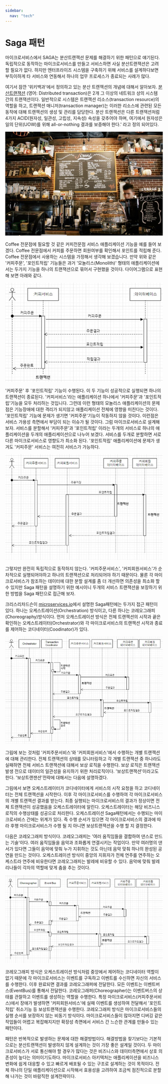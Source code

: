 ```yaml
---
sidebar:
  nav: "tech"
---
```


# Saga 패턴

마이크로서비스에서 SAGA는 분산트랜잭션 문제를 해결하기 위한 패턴으로 얘기된다. 독립적으로 동작하는 마이크로서비스를 만들고 서비스하면 사실 분산트랜잭션은 고려할 필요가 없다. 하지만 엔터프라이즈 시스템을 구축하기 위해 서비스를 설계하다보면 부득이하게 타 서비스와 연동해서 하나의 업무 프로세스가 종료되는 사례가 많다.

여기서 잠깐 '위키백과'에서 정의하고 있는 분산 트랜잭션의 개념에 대해서 알아보자. [분산트랜잭션](https://ko.wikipedia.org/wiki/%EB%B6%84%EC%82%B0_%ED%8A%B8%EB%9E%9C%EC%9E%AD%EC%85%98)
(영어: Distributed transaction)은 2개 그 이상의 네트워크 상의 시스템 간의 트랜잭션이다. 일반적으로 시스템은 트랜잭션 리소스(transaction resource)의 역할을 하고, 트랜잭션 매니저(transaction manager)는 이러한 리소스에 관련된 모든 동작에 대해 트랜잭션의 생성 및 관리를 담당한다. 분산 트랜잭션은 다른 트랜잭션처럼 4가지 ACID(원자성, 일관성, 고립성, 지속성) 속성을 갖추어야 하며, 여기에서 원자성은 일의 단위(UOW)를 위해 all-or-nothing 결과를 보증해야 한다.' 라고 정의 되어있다.

![sourcecode](/assets/images/saga/coffee1.jpg)

Coffee 전문점에 필요할 것 같은 커피전문점 서비스 애플리케이션 기능을 예를 들어 보겠다. Coffee 전문점에서 커피를 주문하면 회원여부를 확인해서 포인트를 적립해 준다. Coffee 전문점에서 사용하는 시스템을 가정해서 생각해 보겠습니다.
만약 위와 같은 '커피주문', '포인트적립' 기능들은 과거 '모놀리스(Monolith)' 형태의 애플리케이션에서는 두가지 기능을 하나의 트랜잭션으로 묶어서 구현했을 것이다. 다이어그램으로 표현해 보면 아래와 같다. 

![sourcecode](/assets/images/saga/monolith.jpg)

'커피주문' 후 '포인트적립' 기능이 수행된다. 이 두 기능이 성공적으로 실행되면 하나의 트랜잭션이 종료된다. '커피서비스'라는 애플리케이션 하나에서 '커피주문'과 '포인트적립'기능을 모두 처리하는 것입니다. 그런데 이런 형태의 모놀리스 애플리케이션의 문제점은 기능장애에 대한 격리가 되지않고 애플리케이션 전체에 영향을 미친다는 것이다. '포인트적립' 기능에 문제가 생기면 '커피주문'기능이 작동하지 않을 것이다. 이런점은 서비스 가용성 측면에서 부담이 되는 이슈가 될 것이다.
그럼 마이크로서비스로 설계해 보자. 서비스를 분할해서 '커피주문'과 '포인트적립' 이라는 두개의 서비스로 하나의 애플리케이션을 두개의 애플리케이션으로 나누어 보겠다. 서비스를 두개로 분할하면 서로 다른 마이크로서비스로 영향도가 최소화 된다. '포인트적립' 애플리케이션에 문제가 생겨도 '커피주문' 서비스는 여전히 서비스가 가능하다. 

![sourcecode](/assets/images/saga/microservice1.jpg)

그렇지만 완전히 독립적으로 동작하지 않는다. '커피주문서비스', '커피회원서비스'가 순차적으로 실행되어야하고 하나의 트랜잭션으로 처리되어야 하기 때문이다. 물론 각 마이크로서비스가 참조하는 데이터에 대한 분할 설계를 좀 더 개선하면 의존성을 최소화 할 수 있지만 Saga 패턴을 설명하기 위한 예시이니 두개의 서비스 트랜잭션을 보장하기 위한 방법을 Saga 패턴으로 접근해 보자.

크리스리차드슨이 [microservices.io](https://microservices.io/patterns/data/saga.html)에서 설명한 Saga패턴에는 두가지 접근 패턴이 있다. 
하나는 오케스트레이션(Orchestration) 방식이고, 다른 하나는 코레오그래피(Choreography)방식이다.
먼저 오캐스트레이션 방식은 전체 트랜잭션의 시작과 끝은 확인하는 오케스트레이터(Orchestrator)와 각 마이크로서비스의 트랜잭션 시작과 종료를 제어하는 코디네이터(Coodinator)가 있다. 

![sourcecode](/assets/images/saga/orchestration.jpg)

그림에 보는 것처럼 '커피주문서비스'와 '커피회원서비스'에서 수행하는 개별 트랜잭션에 대해 관리한다. 전체 트랜잭션의 상태를 모니터링하고 각 개별 트랜잭션 중 하나라도 실패하면 전체 서비스 트랜잭션에 대해서 보상 로직을 수행한다. 보상 로직은 트랜잭션 발생 전으로 데이터의 일관성을 유지하기 위한 처리로직이다. '보상트랜잭션'이라고도 한다. '보상트랜잰션'전략에 대해서는 다음에 설명하겠다.

그림에서 보면 오케스트레이터가 코디네이터에게 서비스의 시작 요청을 하고 코디네이터는 전체 트랜잭션을 시작한다. 이후 각 마이크로서비스를 수행하여 각 마이크로서비스의 개별 트랜잭션 결과를 받는다. 최종 실행되는 마이크로서비스의 결과가 정상이면 전체 트랜잭션이 성공했음을 오케스트레이터에 알린다. 오케스트레이터는 해당 비즈니스 로직의 수행상태를 성공으로 처리한다. 오케스트레이션 Saga패턴에서는 수행되는 마이크로서비스 간에는 위계가 있다. 즉 수행 순서가 있으면 각 마이크로서비스의 결과에 따라 후행 마이크로서비스가 수행 될 지 아니면 보상트랜잭션을 수행 할 지 결정한다.

다음은 코레오그래피 방식이다.
코레오그래피는 '여러 움직임들을 결합하여 댄스로 만드는 기술'이다. 여러 움직임들을 음악과 조화롭게 연결시키는 작업이다. 만약 여러명의 댄서가 있다면 그들이 음악에 맞춰 누가 지휘하는 것도 아닌데 음악 맞춰 하나의 완성된 공연을 만드는 것이다.
오케스트레이션 방식이 중앙의 지휘자가 전체 연주를 연주하는 오케스트라 연주에 비유한다면 코레오그래피는 발레에 비유할 수 있다. 음악에 맞춰 발레리나들이 각자의 역할에 맞게 춤을 추는 것이다. 

![sourcecode](/assets/images/saga/choreography.jpg)

코레오그래피 방식은 오케스트레이션 방식처럼 중앙에서 제어하는 코디네이터 역할이 없기 때문에 각 마이크로서비스는 이벤트를 구독하고 이벤트를 수신하면 자신의 서비스를 수행한다. 이후 완료되면 결과를 코레오그래퍼에 전달한다. 모든 이벤트는 이벤트버스(EventBus)를 통해서 전달한다. 코레오그래퍼(Choreographer)는 이벤트버스의 상태를 관찰하고 이벤트를 생성하는 역할을 수행한다. 특정 마이크로서비스(커피주문서비스)에서 장애가 발생하면 '커피회원서비스'에 실패 이벤트를 생성하여 전달해서 '포인트적립' 취소기능 등 보상트랜잭션을 수행한다. 코레오그래피 방식은 마이크로서비스들의 실행 순서를 보장하지 않는 비동기 방식이다. 마이크로서비스들이 많아지면 디버깅 같은 작업들이 어렵고 복잡해지지만 확장성 측면에서 서비스 간 느슨한 관계를 만들수 있는 패턴이다.

패턴은 반복적으로 발생하는 문제에 대한 해결방법이다. 해결방법을 찾기보다는 기본적으로는 분산트랜잭션이 발생하지 않게 설계하는 것이 가장 좋은 설계일 것이다. 두 마이크로서비스가 서로 통신해야 할 경우가 많다는 것은 비즈니스와 데이터측면에서 상호 의존성이 높다는 의미이기도하다. 마이크로서비스 아키텍처는 애플리케이션을 비즈니스 변화에 쉽게 대응할 수 있고 빠르게 배포될 수 있는 구조로 설계하는 것이 목적이다. 전체 하나의 단일 애플리케이션으로 시작해서 효용성을 고려하여 조금씩 점진적으로 분할해 나가는 것이 바람직한 설계전략이다. 